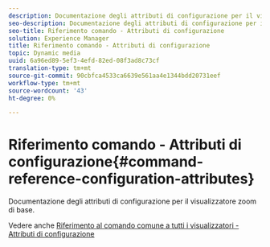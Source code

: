 ```yaml
---
description: Documentazione degli attributi di configurazione per il visualizzatore zoom di base.
seo-description: Documentazione degli attributi di configurazione per il visualizzatore zoom di base.
seo-title: Riferimento comando - Attributi di configurazione
solution: Experience Manager
title: Riferimento comando - Attributi di configurazione
topic: Dynamic media
uuid: 6a96ed89-5ef3-4efd-82ed-08f3ad8c73cf
translation-type: tm+mt
source-git-commit: 90cbfca4533ca6639e561aa4e1344bdd20731eef
workflow-type: tm+mt
source-wordcount: '43'
ht-degree: 0%

---
```



# Riferimento comando - Attributi di configurazione{#command-reference-configuration-attributes}

Documentazione degli attributi di configurazione per il visualizzatore zoom di base.

<!--<a id="section_F52FF0F139604447A870ABE6E1C03444"></a>-->

Vedere anche [Riferimento al comando comune a tutti i visualizzatori - Attributi di configurazione](../../../r-html5-viewer-20-cmdref-configattrib/r-html5-viewer-20-cmdref-configattrib.md#concept-850e0f2c49b949deb7cfbfd330d329bd)
